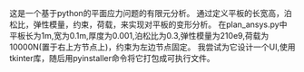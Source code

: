 这是一个基于python的平面应力问题的有限元分析。
通过定义平板的长宽高，泊松比，弹性模量，约束，荷载，来实现对平板的变形分析。
在plan_ansys.py中
平板长为1m,宽为0.1m,厚度为0.001,泊松比为0.3,弹性模量为210e9,荷载为10000N(置于右上方节点上)，约束为左边节点固定。
我尝试为它设计一个UI,使用tkinter库，随后用pyinstaller命令将它打包成可执行文件。
